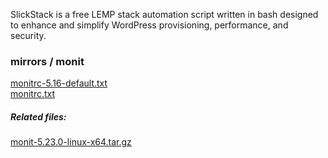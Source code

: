 <p>SlickStack is a free LEMP stack automation script written in bash designed to enhance and simplify WordPress provisioning, performance, and security.</p>

<h3>mirrors / monit</h3>

<a href="monitrc-5.16-default.txt">monitrc-5.16-default.txt</a><br>
<a href="monitrc.txt">monitrc.txt</a><br>

<h5>Related files:</h5>

<a href="monit-5.23.0-linux-x64.tar.gz">monit-5.23.0-linux-x64.tar.gz</a><br>
